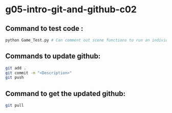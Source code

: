 # g05-intro-git-and-github-c02

## Command to test code :
```bash
python Game_Test.py # Can comment out scene functions to run an individual scene
```

## Commands to update github:
```bash
git add .
git commit -m "<Description>"
git push
```

## Command to get the updated github:
```bash
git pull
```

